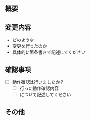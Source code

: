 ## 概要

<!-- このプルリクエストで何を行うのか、どのような変更を行ったのかを簡潔に記述してください。 -->

## 変更内容

* どのような
* 変更を行ったのか
* 具体的に箇条書きで記述してください

## 確認事項

- [ ] 動作確認は行いましたか？
    - [ ] 行った動作確認内容
    - [ ] について記述してください

## その他

<!-- その他、特にレビュアーに対して伝えたいことがあれば記述してください。 -->
